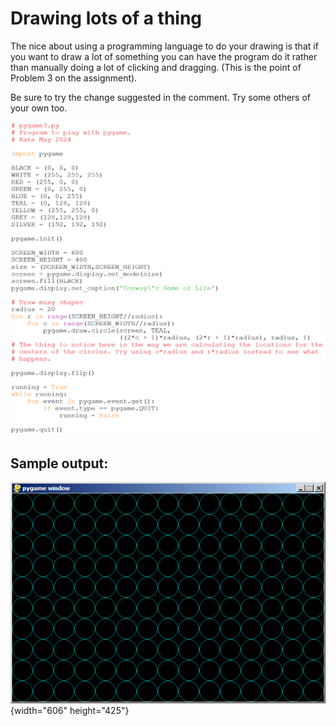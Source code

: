 # Drawing lots of a thing

The nice about using a programming language to do your drawing is that
if you want to draw a lot of something you can have the program do it
rather than manually doing a lot of clicking and dragging. (This is the
point of Problem 3 on the assignment).

Be sure to try the change suggested in the comment. Try some others of
your own too.

![Image of pygame3.py source code.](06_pygame3.png)

## Sample output:

![Sample output.](06_pygame3_output.png){width="606"
height="425"}
